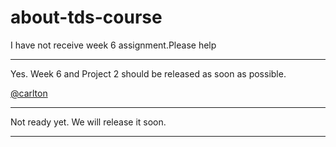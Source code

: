 # about-tds-course

I have not receive week 6 assignment.Please help

---

Yes. Week 6 and Project 2 should be released as soon as possible.

[@carlton](/u/carlton)

---

Not ready yet. We will release it soon.

---

